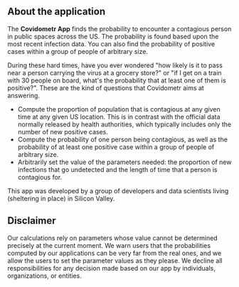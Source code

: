 ## About the application

The **Covidometr App** finds the probability to encounter a contagious person in public spaces across the US. The probability is found based upon the most recent infection data. You can also find the probability of positive cases within a group of people of arbitrary size.

During these hard times, have you ever wondered "how likely is it to pass near a person carrying the virus at a grocery store?" or "if I get on a train with 30 people on board, what's the probability that at least one of them is positive?". 
These are the kind of questions that Covidometr aims at answering.

- Compute the proportion of population that is contagious at any given time at any given US location. This is in contrast with the official data normally released by health authorities, which typically includes only the number of new positive cases.
- Compute the probability of one person being contagious, as well as the probability of at least one positive case within a group of people of arbitrary size.
- Arbitrarily set the value of the parameters needed: the proportion of new infections that go undetected and the length of time that a person is contagious for.

This app was developed by a group of developers and data scientists living (sheltering in place) in Silicon Valley.

## Disclaimer

Our calculations rely on parameters whose value cannot be determined precisely at the current moment. We warn users that the probabilities computed by our applications can be very far from the real ones, and we allow the users to set the parameter values as they please. We decline all responsibilities for any decision made based on our app by individuals, organizations, or entities.

